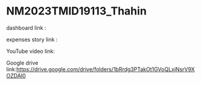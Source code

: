 # NM2023TMID19113_Thahin


dashboard link :

expenses story link :

YouTube video link:

Google drive link:https://drive.google.com/drive/folders/1bRrdg3PTakOt1GVoQLxjNsrV9XOZDAI0

